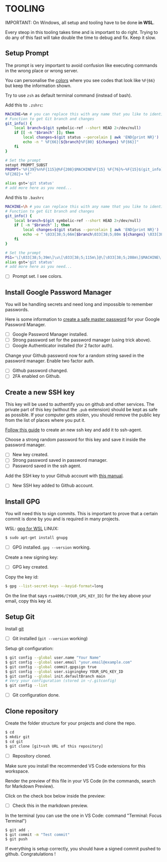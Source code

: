 # TOOLING

IMPORTANT: On Windows, all setup and tooling have to be done **in WSL**.

Every steop in this tooling takes time and is important to do right. Trying to
do any of this fast will take double the time to debug and fix. Keep it slow.

## Setup Prompt

The prompt is very important to avoid confusion like executing commands in the
wrong place or wrong server.

You can personalise the [colors](https://www.hackitu.de/termcolor256/) where you
see codes that look like `%F{66}` but keep the information shown.

Try to use `zsh` as default terminal command (instead of bash).

Add this to `.zshrc`:

```sh
MACHINE=%m # you can replace this with any name that you like to identify "local"
# Function to get Git branch and changes
git_info() {
    local branch=$(git symbolic-ref --short HEAD 2>/dev/null)
    if [[ -n "$branch" ]]; then
        local changes=$(git status --porcelain | awk 'END{print NR}')
        echo -n " %F{66}[${branch}%F{80} ${changes} %F{66}]"
    fi
}

# Set the prompt
setopt PROMPT_SUBST
PROMPT='%F{39}%n%F{115}@%F{208}$MACHINE%F{15} %F{76}%~%F{15}$(git_info)
%F{202}➜ %f'

alias gst='git status'
# add more here as you need...
```

And this to `.bashrc`

```sh
MACHINE=\h # you can replace this with any name that you like to identify "local"
# Function to get Git branch and changes
git_info() {
    local branch=$(git symbolic-ref --short HEAD 2>/dev/null)
    if [ -n "$branch" ]; then
        local changes=$(git status --porcelain | awk 'END{print NR}')
        echo -e " \033[38;5;66m[$branch\033[38;5;80m ${changes} \033[38;5;66m]"
    fi
}

# Set the prompt
PS1='\[\033[38;5;39m\]\u\[\033[38;5;115m\]@\[\033[38;5;208m\]$MACHINE\[\033[38;5;15m\] \[\033[38;5;76m\]\w\[\033[38;5;15m\]$(git_info)\n\[\033[38;5;202m\]➜ \[\033[0m\]'
alias gst='git status'
# add more here as you need...
```

- [ ] Prompt set. I see colors.

## Install Google Password Manager

You will be handling secrets and need long and impossible to remember passwords.

Here is some information to [create a safe master
password](https://proton.me/blog/create-remember-strong-passwords) for your
Google Password Manager.

- [ ] Google Password Manager installed.
- [ ] Strong password set for the password manager (using trick above).
- [ ] Google Authenticator installed (for 2 factor auth).

Change your Github password now for a random string saved in the password manager.
Enable two factor auth.

- [ ] Github password changed.
- [ ] 2FA enabled on Github.

## Create a new SSH key

This key will be used to authentify you on github and other services. The private
part of this key (without the `.pub` extension) should be kept as safe as possible.
If your computer gets stolen, you should remove the public key from the list of
places where you put it.

[Follow this guide](https://docs.github.com/en/authentication/connecting-to-github-with-ssh/generating-a-new-ssh-key-and-adding-it-to-the-ssh-agent) to create an new ssh key and add it to ssh-agent.

Choose a strong random password for this key and save it inside the password manager.

- [ ] New key created.
- [ ] Strong password saved in password manager.
- [ ] Password saved in the ssh agent.

Add the SSH key to your Github account with [this manual](https://docs.github.com/en/authentication/connecting-to-github-with-ssh/adding-a-new-ssh-key-to-your-github-account).

- [ ] New SSH key added to Github account.

## Install GPG

You will need this to sign commits. This is important to prove that a certain
commit is done by you and is required in many projects.

WSL: [gpg for WSL](https://blog.jmorbegoso.com/post/configure-github-gpg-key-in-windows-and-wsl/)
LINUX:

```sh
$ sudo apt-get install gnupg
```

- [ ] GPG installed. `gpg --version` working.

Create a new signing key:

- [ ] GPG key created.

Copy the key id:

```sh
$ gpg --list-secret-keys --keyid-format=long
```

On the line that says `rsa4096/[YOUR_GPG_KEY_ID]` for the key above your email, copy this key id.

## Setup Git

Install [git](https://git-scm.com/book/en/v2/Getting-Started-Installing-Git)

- [ ] Git installed (`git --version` working)

Setup git configuration:

```sh
$ git config --global user.name "Your Name"
$ git config --global user.email "your.email@example.com"
$ git config --global commit.gpgsign true
$ git config --global user.signingkey YOUR_GPG_KEY_ID
$ git config --global init.defaultBranch main
# Very your configuration (stored in ~/.gitconfig)
$ git config --list
```

- [ ] Git configuration done.

## Clone repository

Create the folder structure for your projects and clone the repo.

```sh
$ cd
$ mkdir git
$ cd git
$ git clone [git+ssh URL of this repository]
```

- [ ] Repository cloned.

Make sure you install the recommended VS Code extensions for this workspace.

Render the preview of this file in your VS Code (in the commands, search for Markdown Preview).

Click on the check box below inside the preview:

- [ ] Check this in the markdown preview.

In the terminal (you can use the one in VS Code: command "Terminal: Focus Terminal")

```sh
$ git add .
$ git commit -m "Test commit"
$ git push
```

If everything is setup correctly, you should have a signed commit pushed to github. Congratulations !
